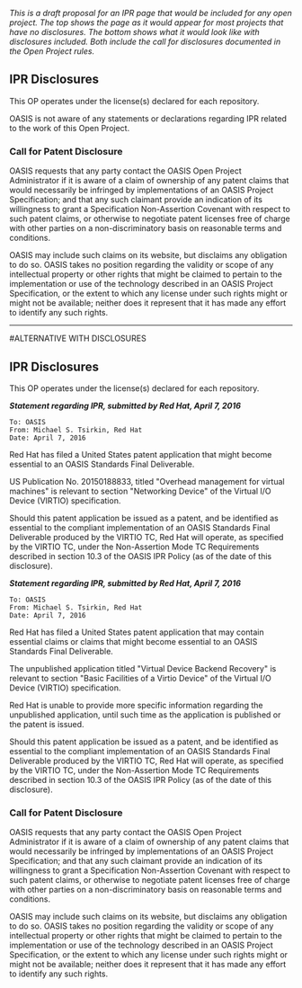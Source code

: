 _This is a draft proposal for an IPR page that would be included for any open project. The top shows the page as it would appear for most projects that have no disclosures. The bottom shows what it would look like with disclosures included. Both include the call for disclosures documented in the Open Project rules._

## IPR Disclosures

This OP operates under the license(s) declared for each repository.

OASIS is not aware of any statements or declarations regarding IPR related to the work of this Open Project.

### Call for Patent Disclosure

OASIS requests that any party contact the OASIS Open Project Administrator if it is aware of a claim of ownership of any patent claims that would necessarily be infringed by implementations of an OASIS Project Specification; and that any such claimant provide an indication of its willingness to grant a Specification Non-Assertion Covenant with respect to such patent claims, or otherwise to negotiate patent licenses free of charge with other parties on a non-discriminatory basis on reasonable terms and conditions.

OASIS may include such claims on its website, but disclaims any obligation to do so. OASIS takes no position regarding the validity or scope of any intellectual property or other rights that might be claimed to pertain to the implementation or use of the technology described in an OASIS Project Specification, or the extent to which any license under such rights might or might not be available; neither does it represent that it has made any effort to identify any such rights.

-----------------------------------
#ALTERNATIVE WITH DISCLOSURES

## IPR Disclosures

This OP operates under the license(s) declared for each repository.

__*Statement regarding IPR, submitted by Red Hat, April 7, 2016*__

```
To: OASIS
From: Michael S. Tsirkin, Red Hat
Date: April 7, 2016
```
Red Hat has filed a United States patent application that might become essential to an OASIS Standards Final Deliverable.

US Publication No. 20150188833, titled "Overhead management for virtual machines" is relevant to section "Networking Device" of the Virtual I/O Device (VIRTIO) specification.

Should this patent application be issued as a patent, and be identified as essential to the compliant implementation of an OASIS Standards Final Deliverable produced by the VIRTIO TC, Red Hat will operate, as specified by the VIRTIO TC, under the Non-Assertion Mode TC Requirements described in section 10.3 of the OASIS IPR Policy (as of the date of this disclosure).

__*Statement regarding IPR, submitted by Red Hat, April 7, 2016*__

```
To: OASIS
From: Michael S. Tsirkin, Red Hat
Date: April 7, 2016
```
Red Hat has filed a United States patent application that may contain essential claims or claims that might become essential to an OASIS Standards Final Deliverable.

The unpublished application titled "Virtual Device Backend Recovery" is relevant to section "Basic Facilities of a Virtio Device" of the Virtual I/O Device (VIRTIO) specification.

Red Hat is unable to provide more specific information regarding the unpublished application, until such time as the application is published or the patent is issued.

Should this patent application be issued as a patent, and be identified as essential to the compliant implementation of an OASIS Standards Final Deliverable produced by the VIRTIO TC, Red Hat will operate, as specified by the VIRTIO TC, under the Non-Assertion Mode TC Requirements described in section 10.3 of the OASIS IPR Policy (as of the date of this disclosure).

### Call for Patent Disclosure

OASIS requests that any party contact the OASIS Open Project Administrator if it is aware of a claim of ownership of any patent claims that would necessarily be infringed by implementations of an OASIS Project Specification; and that any such claimant provide an indication of its willingness to grant a Specification Non-Assertion Covenant with respect to such patent claims, or otherwise to negotiate patent licenses free of charge with other parties on a non-discriminatory basis on reasonable terms and conditions.

OASIS may include such claims on its website, but disclaims any obligation to do so. OASIS takes no position regarding the validity or scope of any intellectual property or other rights that might be claimed to pertain to the implementation or use of the technology described in an OASIS Project Specification, or the extent to which any license under such rights might or might not be available; neither does it represent that it has made any effort to identify any such rights.

